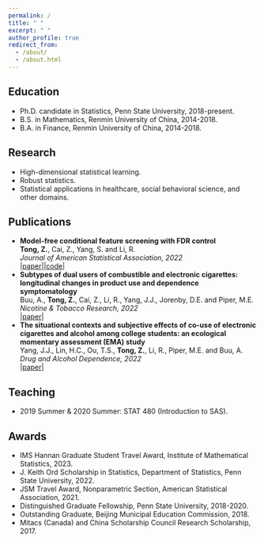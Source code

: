```yaml
---
permalink: /
title: " "
excerpt: " "
author_profile: true
redirect_from: 
  - /about/
  - /about.html
---
```



## Education

* Ph.D. candidate in Statistics, Penn State University, 2018-present.
* B.S.  in Mathematics, Renmin University of China, 2014-2018.
* B.A.  in Finance, Renmin University of China, 2014-2018. 


## Research

* High-dimensional statistical learning.
* Robust statistics.
* Statistical applications in healthcare, social behavioral science, and other domains.


## Publications

* **Model-free conditional feature screening with FDR control** \
  **Tong, Z.**, Cai, Z., Yang, S. and Li, R. \
  *Journal of American Statistical Association, 2022* \
  |[paper](https://doi.org/10.1080/01621459.2022.2063130)||[code](https://github.com/NeveTong/CIS)|
* **Subtypes of dual users of combustible and electronic cigarettes: longitudinal changes in product use and dependence symptomatology** \
  Buu, A., **Tong, Z.**, Cai, Z., Li, R., Yang, J.J., Jorenby, D.E. and Piper, M.E.  \
  *Nicotine & Tobacco Research, 2022* \
  |[paper](https://academic.oup.com/ntr/advance-article/doi/10.1093/ntr/ntac151/6615357)|
* **The situational contexts and subjective effects of co-use of electronic cigarettes and alcohol among college students: an ecological momentary assessment (EMA) study** \
  Yang, J.J., Lin, H.C., Ou, T.S., **Tong, Z.**, Li, R., Piper, M.E. and Buu, A. \
  *Drug and Alcohol Dependence, 2022* \
  |[paper](https://www.sciencedirect.com/science/article/abs/pii/S0376871622003313)|



## Teaching

* 2019 Summer & 2020 Summer: STAT 480 (Introduction to SAS).


## Awards

* IMS Hannan Graduate Student Travel Award, Institute of Mathematical Statistics, 2023.
* J. Keith Ord Scholarship in Statistics, Department of Statistics, Penn State University, 2022.
* JSM Travel Award, Nonparametric Section, American Statistical Association, 2021.
* Distinguished Graduate Fellowship, Penn State University, 2018-2020.
* Outstanding Graduate, Beijing Municipal Education Commission, 2018.
* Mitacs (Canada) and China Scholarship Council Research Scholarship, 2017.
